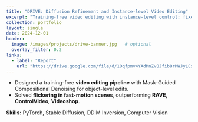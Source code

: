 ```yaml
---
title: "DRIVE: Diffusion Refinement and Instance-level Video Editing"
excerpt: "Training-free video editing with instance-level control; fixed flicker in fast-motion scenes; beat RAVE, ControlVideo, Videoshop."
collection: portfolio
layout: single
date: 2024-12-01
header:
  image: /images/projects/drive-banner.jpg   # optional
  overlay_filter: 0.2
links:
  - label: "Report"
    url: "https://drive.google.com/file/d/1Oqfpmv4YAdMnZv8Jfib8rMWJyLCx5ptt/view"
---
```


- Designed a training-free **video editing pipeline** with Mask-Guided Compositional Denoising for object-level edits.  
- Solved **flickering in fast-motion scenes**, outperforming **RAVE, ControlVideo, Videoshop**.

**Skills:** PyTorch, Stable Diffusion, DDIM Inversion, Computer Vision
